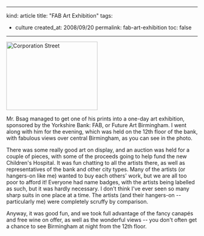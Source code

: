 -----
kind: article
title: "FAB Art Exhibition"
tags:
- culture
created_at: 2008/09/20
permalink: fab-art-exhibition
toc: false
-----

<p class="img-shadow"><a href="http://www.flickr.com/photos/51035737494@N01/2873396970" title="View 'Corporation Street' on Flickr.com"><img src="http://farm4.static.flickr.com/3079/2873396970_0766eba65a_m.jpg" alt="Corporation Street" border="0" width="240" height="180" /></a></p>

<p>Mr. Bsag managed to get one of his prints into a one-day art exhibition, sponsored by the Yorkshire Bank: FAB, or Future Art Birmingham. I went along with him for the evening, which was held on the 12th floor of the bank, with fabulous views over central Birmingham, as you can see in the photo.</p>

<p>There was some really good art on display, and an auction was held for a couple of pieces, with some of the proceeds going to help fund the new Children's Hospital. It was fun chatting to all the artists there, as well as representatives of the bank and other city types. Many of the artists (or hangers-on like me) wanted to buy each others' work, but we are all too poor to afford it! Everyone had name badges, with the artists being labelled as such, but it was hardly necessary. I don't think I've ever seen so many sharp suits in one place at a time. The artists (and their hangers-on -- particularly me) were completely scruffy by comparison.</p>

<p>Anyway, it was good fun, and we took full advantage of the fancy canap&#233;s and free wine on offer, as well as the wonderful views -- you don't often get a chance to see Birmingham at night from the 12th floor.</p>


